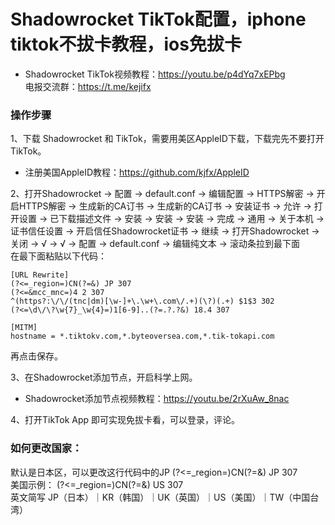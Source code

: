 # Shadowrocket TikTok配置，iphone tiktok不拔卡教程，ios免拔卡

- Shadowrocket TikTok视频教程：https://youtu.be/p4dYq7xEPbg <br>
电报交流群：https://t.me/kejifx


### 操作步骤<br>
1、下载 Shadowrocket 和 TikTok，需要用美区AppleID下载，下载完先不要打开TikTok。<br>
- 注册美国AppleID教程：https://github.com/kjfx/AppleID<br>

2、打开Shadowrocket → 配置 → default.conf → 编辑配置 → HTTPS解密 → 开启HTTPS解密 → 生成新的CA订书 → 生成新的CA订书 → 安装证书 → 允许 → 打开设置 → 已下载描述文件 → 安装 → 安装 → 安装 → 完成 → 通用 → 关于本机 → 证书信任设置 → 开启信任Shadowrocket证书 → 继续 → 打开Shadowrocket → 关闭 → √ → √ → 配置 → default.conf → 编辑纯文本 → 滚动条拉到最下面 <br>
在最下面粘贴以下代码：

    [URL Rewrite]
    (?<=_region=)CN(?=&) JP 307
    (?<=&mcc_mnc=)4 2 307
    ^(https?:\/\/(tnc|dm)[\w-]+\.\w+\.com\/.+)(\?)(.+) $1$3 302
    (?<=\d\/\?\w{7}_\w{4}=)1[6-9]..(?=.?.?&) 18.4 307

    [MITM]
    hostname = *.tiktokv.com,*.byteoversea.com,*.tik-tokapi.com
    
再点击保存。

3、在Shadowrocket添加节点，开启科学上网。<br>

- Shadowrocket添加节点视频教程：https://youtu.be/2rXuAw_8nac <br>

4、打开TikTok App 即可实现免拔卡看，可以登录，评论。

### 如何更改国家：
默认是日本区，可以更改这行代码中的JP (?<=_region=)CN(?=&) JP 307<br>
美国示例： (?<=_region=)CN(?=&) US 307<br>
英文简写 JP（日本）｜KR（韩国）｜UK（英国）｜US（美国）｜TW（中国台湾）
